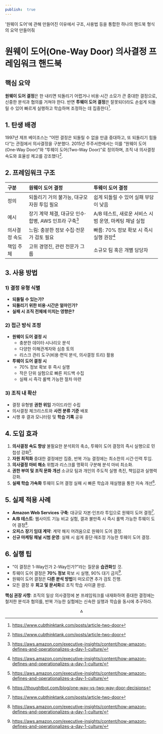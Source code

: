 ```yaml
---
publish:  true
---
```


'원웨이 도어'에 관해 만들어진 이유에서 구조, 사용법 등을 통합한 하나의 핸드북 형식의 요약 만들어줘

# 원웨이 도어(One-Way Door) 의사결정 프레임워크 핸드북

## 핵심 요약

**원웨이 도어 결정**은 한 내리면 되돌리기 어렵거나 비용·시간 소모가 큰 중대한 결정으로, 신중한 분석과 협의를 거쳐야 한다. 반면 **투웨이 도어 결정**은 잘못되더라도 손쉽게 되돌릴 수 있어 빠르게 실행하고 학습하며 조정하는 데 집중한다[^1].

## 1. 탄생 배경

1997년 제프 베이조스는 “어떤 결정은 되돌릴 수 없을 만큼 중대하고, 또 되돌리기 힘들다”는 관점에서 의사결정을 구분했다. 2015년 주주서한에서는 이를 “원웨이 도어(One-Way Door)”와 “투웨이 도어(Two-Way Door)”로 정의하며, 조직 내 의사결정 속도와 효율성 제고를 강조했다[^1].

## 2. 프레임워크 구조

| 구분 | 원웨이 도어 결정 | 투웨이 도어 결정 |
| :-- | :-- | :-- |
| 정의 | 되돌리기 거의 불가능, 대규모 자원 투입 필요 | 쉽게 되돌릴 수 있어 실패 부담이 낮음 |
| 예시 | 장기 계약 체결, 대규모 인수·합병, AWS 인프라 구축[^2] | A/B 테스트, 새로운 서비스 시범 운영, 마케팅 채널 실험 |
| 의사결정 속도 | 느림: 충분한 정보 수집·전문가 검토 필요 | 빠름: 70% 정보 확보 시 즉시 실행 권장[^2] |
| 책임 주체 | 고위 경영진, 관련 전문가 그룹 | 소규모 팀 혹은 개별 담당자 |

## 3. 사용 방법

### 1) 결정 유형 식별

- **되돌릴 수 있는가?**
- **되돌리기 위한 비용·시간은 얼마인가?**
- **실패 시 조직 전체에 미치는 영향은?**


### 2) 접근 방식 조정

- **원웨이 도어 결정 시**
    - 충분한 데이터·시나리오 분석
    - 다양한 이해관계자와 심층 토의
    - 리스크 관리 도구(비용·편익 분석, 의사결정 트리) 활용
- **투웨이 도어 결정 시**
    - 70% 정보 확보 후 즉시 실행
    - 작은 단위 실험으로 빠른 피드백 수집
    - 실패 시 즉각 롤백 가능한 절차 마련


### 3) 조직 내 확산

- 결정 유형별 **권한 위임** 가이드라인 수립
- 의사결정 체크리스트와 **사전 분류 기준** 배포
- 시행 후 결과 모니터링 및 **학습 기록** 공유


## 4. 도입 효과

1. **의사결정 속도 향상**
불필요한 분석회의 축소, 투웨이 도어 결정의 즉시 실행으로 민첩성 강화[^2].
2. **자원 최적화**
중대한 결정에만 집중, 반복 가능 결정에는 최소한의 시간·인력 투입.
3. **의사결정 마비 해소**
위험과 리스크를 명확히 구분해 분석 마비 최소화.
4. **권한 부여 및 조직 문화 개선**
소규모 팀과 개인의 주도적 실행 촉진, 책임감과 실행력 강화.
5. **실패 학습 가속화**
투웨이 도어 결정 실패 시 빠른 학습과 재실행을 통한 지속 개선[^3].

## 5. 실제 적용 사례

- **Amazon Web Services 구축**: 대규모 자본·인프라 투입으로 원웨이 도어 결정[^1].
- **A/B 테스트**: 웹사이트 기능 비교 실험, 결과 불만족 시 즉시 롤백 가능한 투웨이 도어 결정[^2].
- **오피스 장기 임대 계약**: 계약 해지 어려움으로 원웨이 도어 결정.
- **신규 마케팅 채널 시범 운영**: 실패 시 쉽게 중단·재조정 가능한 투웨이 도어 결정.


## 6. 실행 팁

- “이 결정은 1-Way인가 2-Way인가?”라는 질문을 **습관화**할 것.
- 투웨이 도어 결정은 **70% 정보** 확보 시 실행, 90% 대기 금지[^2].
- 원웨이 도어 결정은 **다른 분석 방법**이 떠오르면 추가 검토 진행.
- 모든 결정 후 **회고 및 문서화**로 조직 학습 사이클 완성.

**핵심 권장 사항**: 조직의 일상 의사결정에 본 프레임워크를 내재화하여 중대한 결정에는 철저한 분석과 협의를, 반복 가능한 실험에는 신속한 실행과 학습을 동시에 추구하라.

<div style="text-align: center">⁂</div>

[^1]: https://www.cubthinktank.com/posts/article-two-door

[^2]: https://aws.amazon.com/executive-insights/content/how-amazon-defines-and-operationalizes-a-day-1-culture/

[^3]: https://thoughtbot.com/blog/one-way-vs-two-way-door-decisions

[^4]: https://shit.management/one-way-and-two-way-door-decisions/

[^5]: https://www.linkedin.com/pulse/power-decision-making-one-way-vs-two-way-doors-amazon-venkatesan-8kdkc

[^6]: https://www.linkedin.com/posts/jasonyoong_jeff-bezos-explains-the-difference-between-activity-7244164615729733632-tDdM

[^7]: https://brunch.co.kr/@sacony/136

[^8]: https://www.ideatovalue.com/inno/nickskillicorn/2024/08/one-way-door-decisions-or-two-way-door-decisions/

[^9]: https://www.linkedin.com/pulse/jeff-bezos-decision-making-rules-thomas-chua-qhqyc

[^10]: https://www.jameswarrick.com/one-way-door-decisions/

[^11]: https://sebastianhallqvist.substack.com/p/one-way-doors-two-way-doors

[^12]: https://www.scarletink.com/p/from-one-way-to-two-way-doors-rethinking

[^13]: https://www.inc.com/jeff-haden/amazon-founder-jeff-bezos-this-is-how-successful-people-make-such-smart-decisions.html

[^14]: https://blueprints.guide/posts/one-way-vs-two-way-doors

[^15]: https://www.youtube.com/watch?v=rxsdOQa_QkM

[^16]: https://www.reddit.com/r/coolguides/comments/18t1a92/a_cool_guide_to_jeff_bezoss_decisionmaking_model/

